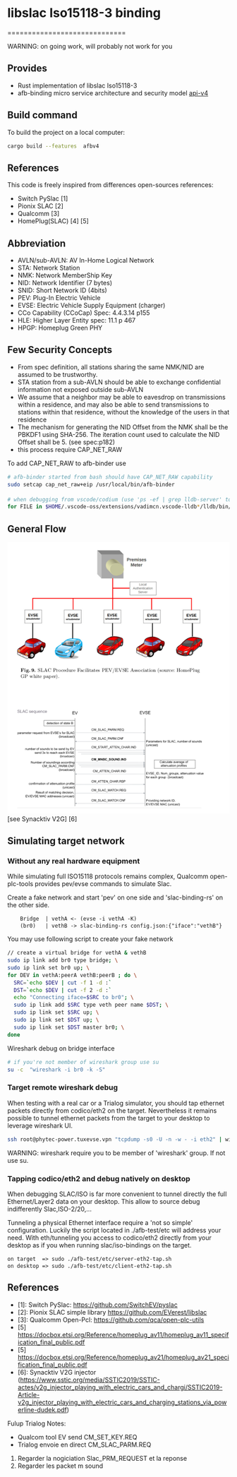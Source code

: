 # libslac Iso15118-3 binding

=============================

WARNING: on going work, will probably not work for you

## Provides

* Rust implementation of libslac Iso15118-3
* afb-binding micro service architecture and security model [api-v4](https://github.com/redpesk-common/afb-librust/blob/master/docs/1-architecture_presentation.md)

## Build command

To build the project on a local computer:

```bash
cargo build --features  afbv4
```

## References

This code is freely inspired from differences open-sources references:

* Switch PySlac [1]
* Pionix SLAC   [2]
* Qualcomm [3]
* HomePlug(SLAC) [4] [5]

## Abbreviation

* AVLN/sub-AVLN: AV In-Home Logical Network
* STA: Network Station
* NMK: Network MemberShip Key
* NID: Network Identifier (7 bytes)
* SNID: Short Network ID (4bits)
* PEV: Plug-In Electric Vehicle
* EVSE: Electric Vehicle Supply Equipment (charger)
* CCo Capability (CCoCap) Spec: 4.4.3.14 p155
* HLE: Higher Layer Entity spec: 11.1 p 467
* HPGP: Homeplug Green PHY

## Few Security Concepts

* From spec definition, all stations sharing the same NMK/NID are assumed to be trustworthy.
* STA station from a sub-AVLN should be able to exchange confidential information not exposed outside sub-AVLN
* We assume that a neighbor may be able to eavesdrop on transmissions within a residence,
  and may also be able to send transmissions to stations within that residence, without the
  knowledge of the users in that residence
* The mechanism for generating the NID Offset from the NMK shall be the PBKDF1 using SHA-256.
  The iteration count used to calculate the NID Offset shall be 5. (see spec:p182)
* this process require CAP_NET_RAW

To add CAP_NET_RAW to afb-binder use

```bash
# afb-binder started from bash should have CAP_NET_RAW capability
sudo setcap cap_net_raw+eip /usr/local/bin/afb-binder

# when debugging from vscode/codium (use 'ps -ef | grep lldb-server' to find corresponding version)
for FILE in $HOME/.vscode-oss/extensions/vadimcn.vscode-lldb*/lldb/bin/lldb-server; do sudo setcap cap_net_raw+eip $FILE; done
```

## General Flow

![overview](docs/slac-overview.png)
[see Synacktiv V2G] [6]


## Simulating target network

### Without any real hardware equipment

While simulating full ISO15118 protocols remains complex, Qualcomm open-plc-tools provides
pev/evse commands to simulate Slac.

Create a fake network and start 'pev' on one side and 'slac-binding-rs' on the other side.
```
    Bridge  | vethA <- (evse -i vethA -K)
    (br0)   | vethB -> slac-binding-rs config.json:{"iface":"vethB"}
```

You may use following script to create your fake network
```bash
// create a virtual bridge for vethA & vethB
sudo ip link add br0 type bridge; \
sudo ip link set br0 up; \
for DEV in vethA:peerA vethB:peerB ; do \
  SRC=`echo $DEV | cut -f 1 -d :`
  DST=`echo $DEV | cut -f 2 -d :`
  echo "Connecting iface=$SRC to br0"; \
  sudo ip link add $SRC type veth peer name $DST; \
  sudo ip link set $SRC up; \
  sudo ip link set $DST up; \
  sudo ip link set $DST master br0; \
done
```

Wireshark debug on bridge interface
```bash
# if you're not member of wireshark group use su
su -c  "wireshark -i br0 -k -S"
```

### Target remote wireshark debug

When testing with a real car or a Trialog simulator, you should tap ethernet packets
directly from codico/eth2 on the target. Nevertheless it remains possible to tunnel
ethernet packets from the target to your desktop to leverage wireshark UI.

```bash
ssh root@phytec-power.tuxevse.vpn "tcpdump -s0 -U -n -w - -i eth2" | wireshark -i -
```
WARNING: wireshark require you to be member of 'wireshark' group. If not use su.

### Tapping codico/eth2 and debug natively on desktop

When debugging SLAC/ISO is far more convenient to tunnel directly the full Ethernet/Layer2
data on your desktop. This allow to source debug indifferently Slac,ISO-2/20,...

Tunneling a physical Ethernet interface require a 'not so simple' configuration. Luckily
the script located in ./afb-test/etc will address your need. With eth/tunneling you access
to codico/eth2 directly from your desktop as if you when running slac/iso-bindings on the target.

```
on target  => sudo ./afb-test/etc/server-eth2-tap.sh
on desktop => sudo ./afb-test/etc/client-eth2-tap.sh
```


## References

* [1]: Switch PySlac: <https://github.com/SwitchEV/pyslac>
* [2]: Pionix SLAC simple library <https://github.com/EVerest/libslac>
* [3]: Qualcomm Open-Pcl: <https://github.com/qca/open-plc-utils>
* [5] <https://docbox.etsi.org/Reference/homeplug_av11/homeplug_av11_specification_final_public.pdf>
* [5] <https://docbox.etsi.org/Reference/homeplug_av21/homeplug_av21_specification_final_public.pdf>
* [6]: Synacktiv V2G injector (<https://www.sstic.org/media/SSTIC2019/SSTIC-actes/v2g_injector_playing_with_electric_cars_and_chargi/SSTIC2019-Article-v2g_injector_playing_with_electric_cars_and_charging_stations_via_powerline-dudek.pdf>)


Fulup Trialog Notes:

* Qualcom tool EV send CM_SET_KEY.REQ
* Trialog envoie en direct CM_SLAC_PARM.REQ

1) Regarder la nogiciation Slac_PRM_REQUEST et la reponse
2) Regarder les packet m
sound